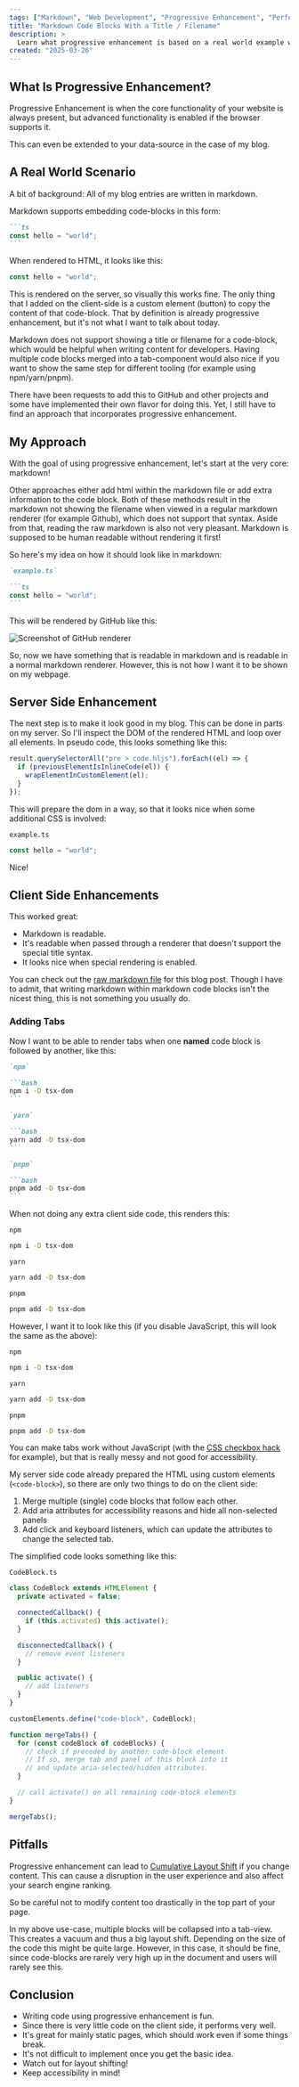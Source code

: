 ```yaml
---
tags: ["Markdown", "Web Development", "Progressive Enhancement", "Performance"]
title: "Markdown Code Blocks With a Title / Filename"
description: >
  Learn what progressive enhancement is based on a real world example within this blog post.
created: "2025-03-26"
---
```


## What Is Progressive Enhancement?

Progressive Enhancement is when the core functionality of your website is always present, but advanced functionality is enabled if the browser supports it.

This can even be extended to your data-source in the case of my blog.

## A Real World Scenario

A bit of background: All of my blog entries are written in markdown.

Markdown supports embedding code-blocks in this form:

````md
```ts
const hello = "world";
```
````

When rendered to HTML, it looks like this:

```ts
const hello = "world";
```

This is rendered on the server, so visually this works fine. The only thing that I added on the client-side is a custom element (button) to copy the content of that code-block. That by definition is already progressive enhancement, but it's not what I want to talk about today.

Markdown does not support showing a title or filename for a code-block, which would be helpful when writing content for developers. Having multiple code blocks merged into a tab-component would also nice if you want to show the same step for different tooling (for example using npm/yarn/pnpm).

There have been requests to add this to GitHub and other projects and some have implemented their own flavor for doing this. Yet, I still have to find an approach that incorporates progressive enhancement.

## My Approach

With the goal of using progressive enhancement, let's start at the very core: markdown!

Other approaches either add html within the markdown file or add extra information to the code block. Both of these methods result in the markdown not showing the filename when viewed in a regular markdown renderer (for example Github), which does not support that syntax. Aside from that, reading the raw markdown is also not very pleasant. Markdown is supposed to be human readable without rendering it first!

So here's my idea on how it should look like in markdown:

````md
`example.ts`

```ts
const hello = "world";
```
````

This will be rendered by GitHub like this:

![Screenshot of GitHub renderer](./markdown-code-with-title.png)

So, now we have something that is readable in markdown and is readable in a normal markdown renderer. However, this is not how I want it to be shown on my webpage.

## Server Side Enhancement

The next step is to make it look good in my blog. This can be done in parts on my server.
So I'll inspect the DOM of the rendered HTML and loop over all elements. In pseudo code, this looks something like this:

```ts
result.querySelectorAll("pre > code.hljs").forEach((el) => {
  if (previousElementIsInlineCode(el)) {
    wrapElementInCustomElement(el);
  }
});
```

This will prepare the dom in a way, so that it looks nice when some additional CSS is involved:

`example.ts`

```ts
const hello = "world";
```

Nice!

## Client Side Enhancements

This worked great:

- Markdown is readable.
- It's readable when passed through a renderer that doesn't support the special title syntax.
- It looks nice when special rendering is enabled.

You can check out the [raw markdown file](https://github.com/Lusito/blog/blob/main/src/blog/pages/misc/markdown-code-with-title.page.md?plain=1) for this blog post. Though I have to admit, that writing markdown within markdown code blocks isn't the nicest thing, this is not something you usually do.

### Adding Tabs

Now I want to be able to render tabs when one **named** code block is followed by another, like this:

````md
`npm`

```bash
npm i -D tsx-dom
```

`yarn`

```bash
yarn add -D tsx-dom
```

`pnpm`

```bash
pnpm add -D tsx-dom
```
````

When not doing any extra client side code, this renders this:

`npm`

```bash
npm i -D tsx-dom
```

<div></div>

`yarn`

```bash
yarn add -D tsx-dom
```

<div></div>

`pnpm`

```bash
pnpm add -D tsx-dom
```

However, I want it to look like this (if you disable JavaScript, this will look the same as the above):

`npm`

```bash
npm i -D tsx-dom
```

`yarn`

```bash
yarn add -D tsx-dom
```

`pnpm`

```bash
pnpm add -D tsx-dom
```

You can make tabs work without JavaScript (with the [CSS checkbox hack](https://css-tricks.com/the-checkbox-hack/) for example), but that is really messy and not good for accessibility.

My server side code already prepared the HTML using custom elements (`<code-block>`), so there are only two things to do on the client side:

1. Merge multiple (single) code blocks that follow each other.
2. Add aria attributes for accessibility reasons and hide all non-selected panels
3. Add click and keyboard listeners, which can update the attributes to change the selected tab.

The simplified code looks something like this:

`CodeBlock.ts`

```ts
class CodeBlock extends HTMLElement {
  private activated = false;

  connectedCallback() {
    if (this.activated) this.activate();
  }

  disconnectedCallback() {
    // remove event listeners
  }

  public activate() {
    // add listeners
  }
}

customElements.define("code-block", CodeBlock);

function mergeTabs() {
  for (const codeBlock of codeBlocks) {
    // check if preceded by another code-block element
    // If so, merge tab and panel of this block into it
    // and update aria-selected/hidden attributes.
  }

  // call activate() on all remaining code-block elements
}

mergeTabs();
```

## Pitfalls

Progressive enhancement can lead to [Cumulative Layout Shift](https://web.dev/articles/cls) if you change content.
This can cause a disruption in the user experience and also affect your search engine ranking.

So be careful not to modify content too drastically in the top part of your page.

In my above use-case, multiple blocks will be collapsed into a tab-view. This creates a vacuum and thus a big layout shift.
Depending on the size of the code this might be quite large.
However, in this case, it should be fine, since code-blocks are rarely very high up in the document and users will rarely see this.

## Conclusion

- Writing code using progressive enhancement is fun.
- Since there is very little code on the client side, it performs very well.
- It's great for mainly static pages, which should work even if some things break.
- It's not difficult to implement once you get the basic idea.
- Watch out for layout shifting!
- Keep accessibility in mind!
